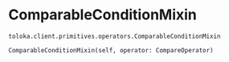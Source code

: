 # ComparableConditionMixin
`toloka.client.primitives.operators.ComparableConditionMixin`

```
ComparableConditionMixin(self, operator: CompareOperator)
```

